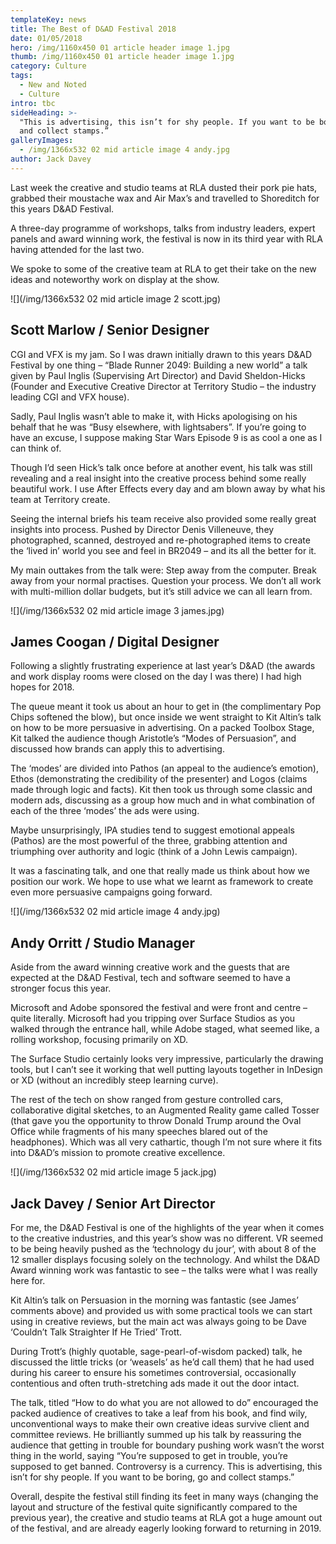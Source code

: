 ```yaml
---
templateKey: news
title: The Best of D&AD Festival 2018
date: 01/05/2018
hero: /img/1160x450 01 article header image 1.jpg
thumb: /img/1160x450 01 article header image 1.jpg
category: Culture
tags:
  - New and Noted
  - Culture
intro: tbc
sideHeading: >-
  "This is advertising, this isn’t for shy people. If you want to be boring, go
  and collect stamps.”
galleryImages:
  - /img/1366x532 02 mid article image 4 andy.jpg
author: Jack Davey
---
```

Last week the creative and studio teams at RLA dusted their pork pie hats,  grabbed their moustache wax and Air Max’s and travelled to Shoreditch for this years D&AD Festival.


A three-day programme of workshops, talks from industry leaders, expert panels and award winning work, the festival is now in its third year with RLA having attended for the last two.


We spoke to some of the creative team at RLA to get their take on the new ideas and noteworthy work on display at the show.

![](/img/1366x532 02 mid article image 2 scott.jpg)

## Scott Marlow / Senior Designer

CGI and VFX is my jam. So I was drawn initially drawn to this years D&AD Festival by one thing – “Blade Runner 2049: Building a new world” a talk given by Paul Inglis (Supervising Art Director) and David Sheldon-Hicks (Founder and Executive Creative Director at Territory Studio – the industry leading CGI and VFX house).

Sadly, Paul Inglis wasn’t able to make it, with Hicks apologising on his behalf that he was “Busy elsewhere, with lightsabers”. If you’re going to have an excuse, I suppose making Star Wars Episode 9 is as cool a one as I can think of.

Though I’d seen Hick’s talk once before at another event, his talk was still revealing and a real insight into the creative process behind some really beautiful work. I use After Effects every day and am blown away by what his team at Territory create.

Seeing the internal briefs his team receive also provided some really great insights into process. Pushed by Director Denis Villeneuve, they photographed, scanned, destroyed and re-photographed items to create the ‘lived in’ world you see and feel in BR2049 – and its all the better for it.

My main outtakes from the talk were: Step away from the computer. Break away from your normal practises. Question your process. We don’t all work with multi-million dollar budgets, but it’s still advice we can all learn from.

![](/img/1366x532 02 mid article image 3 james.jpg)

## James Coogan / Digital Designer

Following a slightly frustrating experience at last year’s D&AD (the awards and work display rooms were closed on the day I was there) I had high hopes for 2018.

The queue meant it took us about an hour to get in (the complimentary Pop Chips softened the blow), but once inside we went straight to Kit Altin’s talk on how to be more persuasive in advertising. On a packed Toolbox Stage, Kit talked the audience though Aristotle’s “Modes of Persuasion”, and discussed how brands can apply this to advertising.

The ‘modes’ are divided into Pathos (an appeal to the audience’s emotion), Ethos (demonstrating the credibility of the presenter) and Logos (claims made through logic and facts). Kit then took us through some classic and modern ads, discussing as a group
 how much and in what combination of each of the three ‘modes’ the ads were using.

Maybe unsurprisingly, IPA studies tend to suggest emotional appeals (Pathos) are the most powerful of the three, grabbing attention and triumphing over authority and logic (think of a John Lewis campaign).

It was a fascinating talk, and one that really made us think about how we position our work. We hope to use what we learnt as framework to create even more persuasive campaigns going forward.

![](/img/1366x532 02 mid article image 4 andy.jpg)

## Andy Orritt / Studio Manager

Aside from the award winning creative work and the guests that are expected at the D&AD Festival, tech and software seemed to have a stronger focus this year.

Microsoft and Adobe sponsored the festival and were front and centre – quite literally. Microsoft had you tripping over Surface Studios as you walked through the entrance hall, while Adobe staged, what seemed like, a rolling workshop, focusing primarily on XD. 

The Surface Studio certainly looks very impressive, particularly the drawing tools, but I can’t see it working that well putting layouts together in InDesign or XD (without an incredibly steep learning curve).

The rest of the tech on show ranged from gesture controlled cars, collaborative digital sketches, to an Augmented Reality game called Tosser (that gave you the opportunity to throw Donald Trump around the Oval Office while fragments of his many speeches blared out of the headphones). Which was all very cathartic, though I’m not sure where it fits into D&AD’s mission to promote creative excellence.

![](/img/1366x532 02 mid article image 5 jack.jpg)

## Jack Davey / Senior Art Director

For me, the D&AD Festival is one of the highlights of the year when it comes to the creative industries, and this year’s show was no different. VR seemed to be being heavily pushed as the ‘technology du jour’, with about 8 of the 12 smaller displays focusing solely on the technology. And whilst the D&AD Award winning work was fantastic to see – the talks were what I was really here for.

Kit Altin’s talk on Persuasion in the morning was fantastic (see James’ comments above)  and provided us with some practical tools we can start using in creative reviews, but the main act was always going to be Dave ‘Couldn’t Talk Straighter If He Tried’ Trott.

During Trott’s (highly quotable, sage-pearl-of-wisdom packed) talk, he discussed the little tricks (or ‘weasels’ as he’d call them) that he had used during his career to ensure his sometimes controversial, occasionally contentious and often truth-stretching ads made it out the door intact.

The talk, titled “How to do what you are not allowed to do” encouraged the packed audience of creatives to take a leaf from his book, and find wily, unconventional ways to make their own creative ideas survive client and committee reviews. He brilliantly summed up his talk by reassuring the audience that getting in trouble for boundary pushing work wasn’t the worst thing in the world, saying “You’re supposed to get in trouble, you’re supposed to get banned. Controversy is a currency. This is advertising, this isn’t for shy people. If you want to be boring, go and collect stamps.”

Overall, despite the festival still finding its feet in many ways (changing the layout and structure of the festival quite significantly compared to the previous year), the creative and studio teams at RLA got a huge amount out of the festival, and are already eagerly looking forward to returning in 2019.
